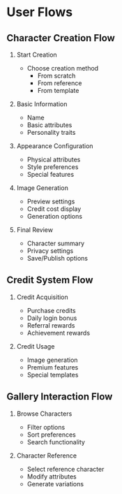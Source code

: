 # User Flows

## Character Creation Flow
1. Start Creation
   - Choose creation method
     - From scratch
     - From reference
     - From template

2. Basic Information
   - Name
   - Basic attributes
   - Personality traits

3. Appearance Configuration
   - Physical attributes
   - Style preferences
   - Special features

4. Image Generation
   - Preview settings
   - Credit cost display
   - Generation options

5. Final Review
   - Character summary
   - Privacy settings
   - Save/Publish options

## Credit System Flow
1. Credit Acquisition
   - Purchase credits
   - Daily login bonus
   - Referral rewards
   - Achievement rewards

2. Credit Usage
   - Image generation
   - Premium features
   - Special templates

## Gallery Interaction Flow
1. Browse Characters
   - Filter options
   - Sort preferences
   - Search functionality

2. Character Reference
   - Select reference character
   - Modify attributes
   - Generate variations
